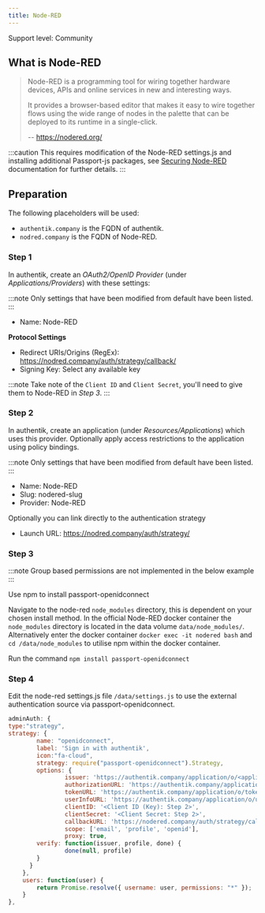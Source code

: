 ```yaml
---
title: Node-RED
---
```


<span class="badge badge--secondary">Support level: Community</span>

## What is Node-RED

> Node-RED is a programming tool for wiring together hardware devices, APIs and online services in new and interesting ways.
>
> It provides a browser-based editor that makes it easy to wire together flows using the wide range of nodes in the palette that can be deployed to its runtime in a single-click.
>
> -- https://nodered.org/

:::caution
This requires modification of the Node-RED settings.js and installing additional Passport-js packages, see [Securing Node-RED](https://nodered.org/docs/user-guide/runtime/securing-node-red#oauthopenid-based-authentication) documentation for further details.
:::

## Preparation

The following placeholders will be used:

-   `authentik.company` is the FQDN of authentik.
-   `nodred.company` is the FQDN of Node-RED.

### Step 1

In authentik, create an _OAuth2/OpenID Provider_ (under _Applications/Providers_) with these settings:

:::note
Only settings that have been modified from default have been listed.
:::

-   Name: Node-RED

**Protocol Settings**

-   Redirect URIs/Origins (RegEx): https://nodred.company/auth/strategy/callback/
-   Signing Key: Select any available key

:::note
Take note of the `Client ID` and `Client Secret`, you'll need to give them to Node-RED in _Step 3_.
:::

### Step 2

In authentik, create an application (under _Resources/Applications_) which uses this provider. Optionally apply access restrictions to the application using policy bindings.

:::note
Only settings that have been modified from default have been listed.
:::

-   Name: Node-RED
-   Slug: nodered-slug
-   Provider: Node-RED

Optionally you can link directly to the authentication strategy

-   Launch URL: https://nodred.company/auth/strategy/

### Step 3

:::note
Group based permissions are not implemented in the below example
:::

Use npm to install passport-openidconnect

Navigate to the node-red `node_modules` directory, this is dependent on your chosen install method. In the official Node-RED docker container the `node_modules` directory is located in the data volume `data/node_modules/`. Alternatively enter the docker container `docker exec -it nodered bash` and `cd /data/node_modules` to utilise npm within the docker container.

Run the command `npm install passport-openidconnect`

### Step 4

Edit the node-red settings.js file `/data/settings.js` to use the external authentication source via passport-openidconnect.

```js
adminAuth: {
type:"strategy",
strategy: {
        name: "openidconnect",
        label: 'Sign in with authentik',
        icon:"fa-cloud",
        strategy: require("passport-openidconnect").Strategy,
        options: {
                issuer: 'https://authentik.company/application/o/<application-slug>/',
                authorizationURL: 'https://authentik.company/application/o/authorize/',
                tokenURL: 'https://authentik.company/application/o/token/',
                userInfoURL: 'https://authentik.company/application/o/userinfo/',
                clientID: '<Client ID (Key): Step 2>',
                clientSecret: '<Client Secret: Step 2>',
                callbackURL: 'https://nodered.company/auth/strategy/callback/',
                scope: ['email', 'profile', 'openid'],
                proxy: true,
        verify: function(issuer, profile, done) {
                done(null, profile)
        }
      }
    },
    users: function(user) {
        return Promise.resolve({ username: user, permissions: "*" });
    }
},
```
